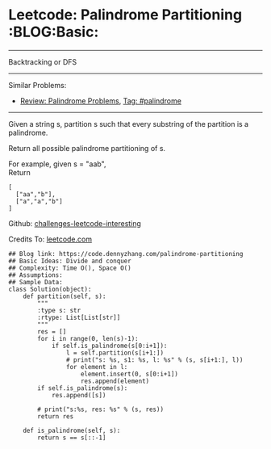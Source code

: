 # Leetcode: Palindrome Partitioning     :BLOG:Basic:


---

Backtracking or DFS  

---

Similar Problems:  
-   [Review: Palindrome Problems](https://code.dennyzhang.com/review-palindrome), [Tag: #palindrome](https://code.dennyzhang.com/tag/palindrome)

---

Given a string s, partition s such that every substring of the partition is a palindrome.  

Return all possible palindrome partitioning of s.  

For example, given s = "aab",  
Return  

    [
      ["aa","b"],
      ["a","a","b"]
    ]

Github: [challenges-leetcode-interesting](https://github.com/DennyZhang/challenges-leetcode-interesting/tree/master/palindrome-partitioning)  

Credits To: [leetcode.com](https://leetcode.com/problems/palindrome-partitioning/description/)  

    ## Blog link: https://code.dennyzhang.com/palindrome-partitioning
    ## Basic Ideas: Divide and conquer
    ## Complexity: Time O(), Space O()
    ## Assumptions:
    ## Sample Data:
    class Solution(object):
        def partition(self, s):
            """
            :type s: str
            :rtype: List[List[str]]
            """
            res = []
            for i in range(0, len(s)-1):
                if self.is_palindrome(s[0:i+1]):
                    l = self.partition(s[i+1:])
                    # print("s: %s, s1: %s, l: %s" % (s, s[i+1:], l))
                    for element in l:
                        element.insert(0, s[0:i+1])
                        res.append(element)
            if self.is_palindrome(s):
                res.append([s])
    
            # print("s:%s, res: %s" % (s, res))
            return res
    
        def is_palindrome(self, s):
            return s == s[::-1]